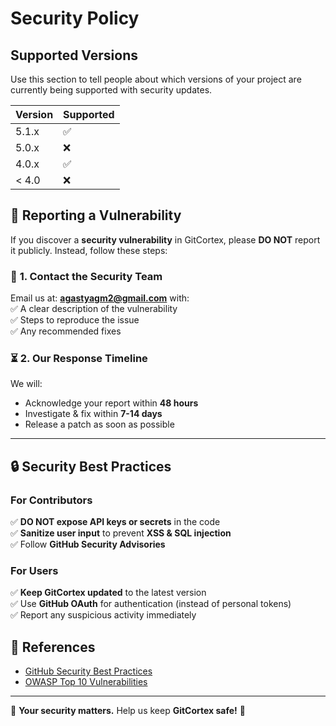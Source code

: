# Security Policy

## Supported Versions

Use this section to tell people about which versions of your project are
currently being supported with security updates.

| Version | Supported          |
| ------- | ------------------ |
| 5.1.x   | :white_check_mark: |
| 5.0.x   | :x:                |
| 4.0.x   | :white_check_mark: |
| < 4.0   | :x:                |

## 🚨 Reporting a Vulnerability  

If you discover a **security vulnerability** in GitCortex, please **DO NOT** report it publicly. Instead, follow these steps:  

### 📩 **1. Contact the Security Team**  
Email us at: **agastyagm2@gmail.com** with:  
✅ A clear description of the vulnerability  
✅ Steps to reproduce the issue  
✅ Any recommended fixes  

### ⏳ **2. Our Response Timeline**  
We will:  
- Acknowledge your report within **48 hours**  
- Investigate & fix within **7-14 days**  
- Release a patch as soon as possible  

---

## 🔒 Security Best Practices  

### **For Contributors**  
✅ **DO NOT expose API keys or secrets** in the code  
✅ **Sanitize user input** to prevent **XSS & SQL injection**  
✅ Follow **GitHub Security Advisories**  

### **For Users**  
✅ **Keep GitCortex updated** to the latest version  
✅ Use **GitHub OAuth** for authentication (instead of personal tokens)  
✅ Report any suspicious activity immediately  

## 🔗 References  
- [GitHub Security Best Practices](https://docs.github.com/en/code-security)  
- [OWASP Top 10 Vulnerabilities](https://owasp.org/www-project-top-ten/)  

---

🔹 **Your security matters.** Help us keep **GitCortex safe!** 🔹  
